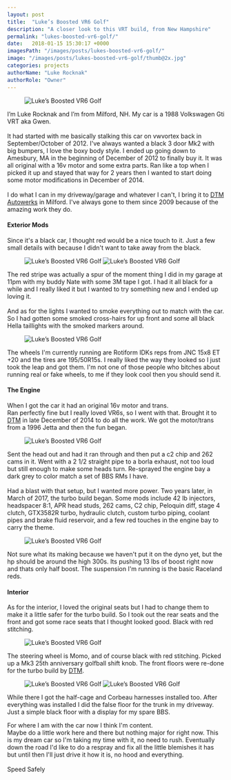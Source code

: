 ```yaml
---
layout: post
title:  "Luke’s Boosted VR6 Golf"
description: "A closer look to this VRT build, from New Hampshire"
permalink: "lukes-boosted-vr6-golf/"
date:   2018-01-15 15:30:17 +0000
imagesPath: "/images/posts/lukes-boosted-vr6-golf/"
image: "/images/posts/lukes-boosted-vr6-golf/thumb@2x.jpg"
categories: projects
authorName: "Luke Rocknak"
authorRole: "Owner"
---
```


<figure>
  <img src="/images/posts/lukes-boosted-vr6-golf/1.jpg" srcset="/images/posts/lukes-boosted-vr6-golf/1.jpg 1x, /images/posts/lukes-boosted-vr6-golf/1@2x.jpg 2x" alt="Luke’s Boosted VR6 Golf">
</figure>

I’m Luke Rocknak and I’m from Milford, NH. My car is a 1988 Volkswagen Gti VRT aka Gwen.
<br/><br/>
It had started with me basically stalking this car on vwvortex back in September/October of 2012. I've always wanted a black 3 door Mk2 with big bumpers, I love the boxy body style. I ended up going down to Amesbury, MA in the beginning of December of 2012 to finally buy it. It was all original with a 16v motor and some extra parts. Ran like a top when I picked it up and stayed that way for 2 years then I wanted to start doing some motor modifications in December of 2014.
<br/><br/>
I do what I can in my driveway/garage and whatever I can't, I bring it to [DTM Autowerks](http://dtmautowerks.com) in Milford. I've always gone to them since 2009 because of the amazing work they do.

#### Exterior Mods

Since it's a black car, I thought red would be a nice touch to it. Just a few small details with because I didn't want to take away from the black.

<figure class="pair">
  <img src="/images/posts/lukes-boosted-vr6-golf/2.jpg" srcset="/images/posts/lukes-boosted-vr6-golf/2.jpg 1x, /images/posts/lukes-boosted-vr6-golf/2@2x.jpg 2x" alt="Luke’s Boosted VR6 Golf">

  <img src="/images/posts/lukes-boosted-vr6-golf/3.jpg" srcset="/images/posts/lukes-boosted-vr6-golf/3.jpg 1x, /images/posts/lukes-boosted-vr6-golf/3@2x.jpg 2x" alt="Luke’s Boosted VR6 Golf">
</figure>

The red stripe was actually a spur of the moment thing I did in my garage at 11pm with my buddy Nate with some 3M tape I got. I had it all black for a while and I really liked it but I wanted to try something new and I ended up loving it.
<br/><br/>
And as for the lights I wanted to smoke everything out to match with the car. So I had gotten some smoked cross-hairs for up front and some all black Hella taillights with the smoked markers around.

<figure>
  <img src="/images/posts/lukes-boosted-vr6-golf/4.jpg" srcset="/images/posts/lukes-boosted-vr6-golf/4.jpg 1x, /images/posts/lukes-boosted-vr6-golf/4@2x.jpg 2x" alt="Luke’s Boosted VR6 Golf">
</figure>
The wheels I'm currently running are Rotiform IDKs reps from JNC 15x8 ET +20 and the tires are 195/50R15s. I really liked the way they looked so I just took the leap and got them. I'm not one of those people who bitches about running real or fake wheels, to me if they look cool then you should send it.

#### The Engine
When I got the car it had an original 16v motor and trans.
<br/>
Ran perfectly fine but I really loved VR6s, so I went with that. Brought it to [DTM](http://dtmautowerks.com) in late December of 2014 to do all the work. We got the motor/trans from a 1996 Jetta and then the fun began.

<figure>
  <img src="/images/posts/lukes-boosted-vr6-golf/5.jpg" srcset="/images/posts/lukes-boosted-vr6-golf/5.jpg 1x, /images/posts/lukes-boosted-vr6-golf/5@2x.jpg 2x" alt="Luke’s Boosted VR6 Golf">
</figure>

Sent the head out and had it ran through and then put a c2 chip and 262 cams in it. Went with a 2 1/2 straight pipe to a borla exhaust, not too loud but still enough to make some heads turn. Re-sprayed the engine bay a dark grey to color match a set of BBS RMs I have.
<br/><br/>
Had a blast with that setup, but I wanted more power. Two years later, in March of 2017, the turbo build began. Some mods include 42 lb injectors, headspacer 8:1, APR head studs, 262 cams, C2 chip, Peloquin diff, stage 4 clutch, GTX3582R turbo, hydraulic clutch, custom turbo piping, coolant pipes and brake fluid reservoir, and a few red touches in the engine bay to carry the theme.

<figure>
  <img src="/images/posts/lukes-boosted-vr6-golf/6.jpg" srcset="/images/posts/lukes-boosted-vr6-golf/6.jpg 1x, /images/posts/lukes-boosted-vr6-golf/6@2x.jpg 2x" alt="Luke’s Boosted VR6 Golf">
</figure>

Not sure what its making because we haven't put it on the dyno yet, but the hp should be around the high 300s. Its pushing 13 lbs of boost right now and thats only half boost. The suspension I'm running is the basic Raceland reds.

#### Interior
As for the interior, I loved the original seats but I had to change them to make it a little safer for the turbo build. So I took out the rear seats and the front and got some race seats that I thought looked good. Black with red stitching.

<figure>
  <img src="/images/posts/lukes-boosted-vr6-golf/7.jpg" srcset="/images/posts/lukes-boosted-vr6-golf/7.jpg 1x, /images/posts/lukes-boosted-vr6-golf/7@2x.jpg 2x" alt="Luke’s Boosted VR6 Golf">
</figure>

The steering wheel is Momo, and of course black with red stitching. Picked up a Mk3 25th anniversary golfball shift knob. The front floors were re-done for the turbo build by [DTM](http://dtmautowerks.com).

<figure class="pair">
  <img src="/images/posts/lukes-boosted-vr6-golf/8.jpg" srcset="/images/posts/lukes-boosted-vr6-golf/8.jpg 1x, /images/posts/lukes-boosted-vr6-golf/8@2x.jpg 2x" alt="Luke’s Boosted VR6 Golf">

  <img src="/images/posts/lukes-boosted-vr6-golf/9.jpg" srcset="/images/posts/lukes-boosted-vr6-golf/9.jpg 1x, /images/posts/lukes-boosted-vr6-golf/9@2x.jpg 2x" alt="Luke’s Boosted VR6 Golf">
</figure>

While there I got the half-cage and Corbeau harnesses installed too. After everything was installed I did the false floor for the trunk in my driveway. Just a simple black floor with a display for my spare BBS.

<div class="spacer-120"></div>

For where I am with the car now I think I'm content.
<br/>
Maybe do a little work here and there but nothing major for right now. This is my dream car so I'm taking my time with it, no need to rush. Eventually down the road I'd like to do a respray and fix all the little blemishes it has but until then I'll just drive it how it is, no hood and everything.
<br/><br/>
Speed Safely

